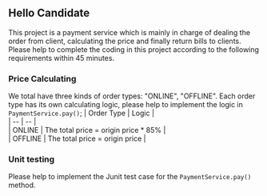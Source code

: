 ## Hello Candidate

This project is a payment service which is mainly in charge of dealing the order from client, calculating the price and finally return bills to clients. Please help to complete the coding in this project according to the following
requirements within 45 minutes.

### Price Calculating

We total have three kinds of order types: "ONLINE", "OFFLINE". Each order type has its own calculating logic, please help to implement the logic in `PaymentService.pay()`;
| Order Type | Logic |  
| -- | -- |  
| ONLINE | The total price = origin price * 85% |  
| OFFLINE | The total price = origin price |

### Unit testing

Please help to implement the Junit test case for the `PaymentService.pay()` method.



